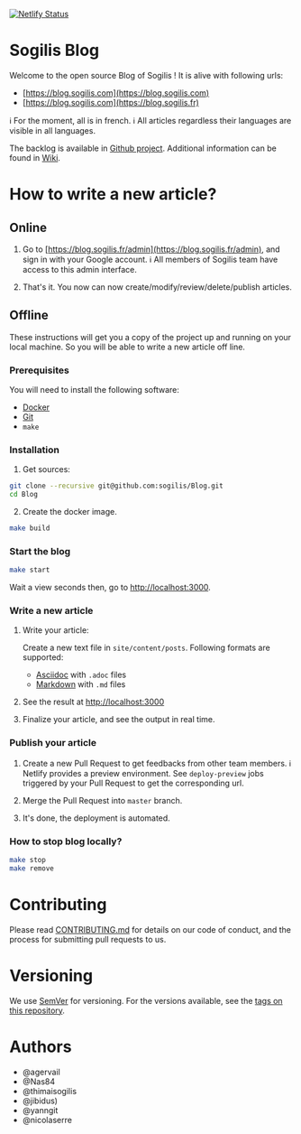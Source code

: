 [![Netlify Status](https://api.netlify.com/api/v1/badges/be2fba7f-a8a8-44de-b957-efc6901dba61/deploy-status)](https://app.netlify.com/sites/wizardly-roentgen-e7f07e/deploys)

# Sogilis Blog

Welcome to the open source Blog of Sogilis !
It is alive with following urls:

- [https://blog.sogilis.com](https://blog.sogilis.com)
- [https://blog.sogilis.com](https://blog.sogilis.fr)

:information_source: For the moment, all is in french.
:information_source: All articles regardless their languages are visible in all languages.

The backlog is available in [Github project](https://github.com/orgs/sogilis/projects/3).
Additional information can be found in [Wiki](https://github.com/sogilis/Blog/wiki).

# How to write a new article?

## Online

1. Go to [https://blog.sogilis.fr/admin](https://blog.sogilis.fr/admin), and sign in with your Google account.
:information_source: All members of Sogilis team have access to this admin interface.

2. That's it. You now can now create/modify/review/delete/publish articles.

## Offline

These instructions will get you a copy of the project up and running on your local machine.
So you will be able to write a new article off line.

### Prerequisites

You will need to install the following software:

* [Docker](https://www.docker.com)
* [Git](https://git-scm.com)
* `make`

### Installation

1. Get sources:
```bash
git clone --recursive git@github.com:sogilis/Blog.git
cd Blog
```

2. Create the docker image.
```bash
make build
```

### Start the blog

```Bash
make start
```

Wait a view seconds then, go to [http://localhost:3000](http://localhost:3000).

### Write a new article

1. Write your article:

   Create a new text file in `site/content/posts`.
   Following formats are supported:
      - [Asciidoc](https://asciidoctor.org) with `.adoc` files
      - [Markdown](https://en.wikipedia.org/wiki/Markdown) with `.md` files

2. See the result at [http://localhost:3000](http://localhost:3000)

3. Finalize your article, and see the output in real time.

### Publish your article

1. Create a new Pull Request to get feedbacks from other team members.
:information_source: Netlify provides a preview environment. See `deploy-preview` jobs triggered by your Pull Request to get the corresponding url.

5. Merge the Pull Request into `master` branch.

6. It's done, the deployment is automated.

### How to stop blog locally?

```Bash
make stop
make remove
```

# Contributing

Please read [CONTRIBUTING.md]() for details on our code of conduct, and the process for submitting pull requests to us.

# Versioning

We use [SemVer](http://semver.org/) for versioning. For the versions available, see the [tags on this repository](https://github.com/sogilis/Blog/tags).

# Authors

* @agervail
* @Nas84
* @thimaisogilis
* @jibidus)
* @yanngit
* @nicolaserre

